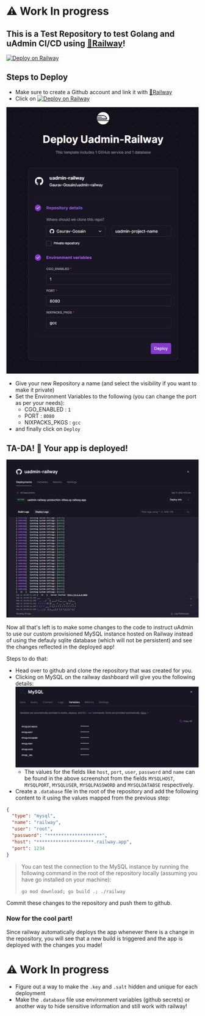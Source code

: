# ⚠️ Work In progress

## This is a Test Repository to test Golang and uAdmin CI/CD using [🚅Railway](https://railway.app/)!

[![Deploy on Railway](https://railway.app/button.svg)](https://railway.app/new/template/B9fy5q?referralCode=A7siyP)

## Steps to Deploy
- Make sure to create a Github account and link it with [🚅Railway](https://railway.app/)
- Click on [![Deploy on Railway](https://railway.app/button.svg)](https://railway.app/new/template/B9fy5q?referralCode=A7siyP)

![](assets/deploy_screen_1.png)  

- Give your new Repository a name (and select the visibility if you want to make it private)
- Set the Environment Variables to the following (you can change the port as per your needs):
  - CGO_ENABLED : `1`
  - PORT : `8080`
  - NIXPACKS_PKGS : `gcc`
- and finally click on `Deploy`

## TA-DA! 🎉 Your app is deployed!

![](assets/deploy_screen_2.png)  

Now all that's left is to make some changes to the code to instruct uAdmin to use our custom provisioned MySQL instance hosted on Railway instead of using the defauly sqlite database (which will not be persistent) and see the changes reflected in the deployed app!

Steps to do that:

- Head over to github and clone the repository that was created for you.
- Clicking on MySQL on the railway dashboard will give you the following details:
  ![](assets/mysql.png)  
  - The values for the fields like `host`, `port`, `user`, `password` and `name` can be found in the above screenshot from the fields `MYSQLHOST`, `MYSQLPORT`, `MYSQLUSER`, `MYSQLPASSWORD` and `MYSQLDATABSE` respectively.
- Create a `.database` file in the root of the repository and add the following content to it using the values mapped from the previous step:
  
```json
{
  "type": "mysql",
  "name": "railway",
  "user": "root",
  "password": "********************",
  "host": "*********************.railway.app",
  "port": 1234
}
```
> You can test the connection to the MySQL instance by running the following command in the root of the repository locally (assuming you have go installed on your machine):
> ```shell
> go mod download; go build .; ./railway
> ```

Commit these changes to the repository and push them to github.

### Now for the cool part!
Since railway automatically deploys the app whenever there is a change in the repository, you will see that a new build is triggered and the app is deployed with the changes you made!

# ⚠️ Work In progress
- Figure out a way to make the `.key` and `.salt` hidden and unique for each deployment
- Make the `.database` file use environment variables (github secrets) or another way to hide sensitive information and still work with railway!
